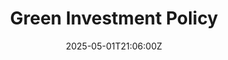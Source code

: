 ---
title: Green Investment Policy
linkTitle: Green Investment Policy
date: '2025-05-01T21:06:00Z'
weight: 1
description: Green Orbit Digital is committed to funding projects that promote environmental
  sustainability through investments, pension management, and banking relationships,
  focusing on renewable energy, social equity, and ethical practices while ensuring
  transparency and accountability in all financial activities.
draft: false
ref: green-investment-policy
---